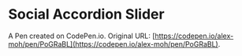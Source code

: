 # Social Accordion Slider

A Pen created on CodePen.io. Original URL: [https://codepen.io/alex-moh/pen/PoGRaBL](https://codepen.io/alex-moh/pen/PoGRaBL).


